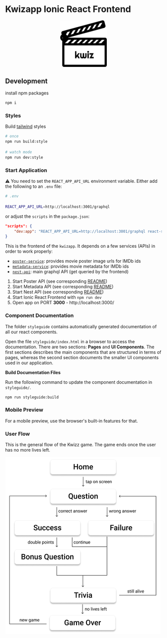 # Kwizapp Ionic React Frontend

<p align="center">
  <a href="https://kwizapp.github.io" target="blank"><img src="public/assets/kwiz_logo.png" width="150" alt="Kwizapp Logo" /></a>
</p>

## Development

install npm packages

```bash
npm i
```

### Styles

Build [tailwind](https://tailwindcss.com/) styles

```bash
# once
npm run build:style

# watch mode
npm run dev:style
```

### Start Application

:warning: You need to set the `REACT_APP_API_URL` environment variable. Either add the following to an `.env` file:

```bash
# .env

REACT_APP_API_URL=http://localhost:3001/graphql
```

or adjust the `scripts` in the `package.json`:

```json
"scripts": {
    "dev:app": "REACT_APP_API_URL=http://localhost:3001/graphql react-scripts start",
}
```

This is the frontend of the `kwizapp`. It depends on a few services (APIs) in order to work properly:

- [`poster-service`](https://github.com/kwizapp/poster-service): provides movie poster image urls for IMDb ids
- [`metadata-service`](https://github.com/kwizapp/metadata-service): provides movie metadata for IMDb ids
- [`nest-api`](https://github.com/kwizapp/nest-api): main graphql API (get queried by the frontend)

1. Start Poster API (see corresponding [README](https://github.com/kwizapp/poster-service))
2. Start Metadata API (see corresponding [README](https://github.com/kwizapp/metadata-service))
3. Start Nest API (see corresponding [README](https://github.com/kwizapp/nest-api))
4. Start Ionic React Frontend with `npm run dev`
5. Open app on PORT **3000** - http://localhost:3000/

### Component Documentation

The folder `styleguide` contains automatically generated documentation of all our react components.

Open the file `styleguide/index.html` in a browser to access the documentation. There are two sections: **Pages** and **UI Components**. The first sections describes the main components that are structured in terms of pages, whereas the second section documents the smaller UI components used in our application.

**Build Documentation Files**

Run the following command to update the component documentation in `styleguide/`.

```bash
npm run styleguide:build
```

### Mobile Preview

For a mobile preview, use the browser's built-in features for that.

### User Flow

This is the general flow of the Kwizz game. The game ends once the user has no more lives left.

![User Experience](public/assets/user-flow.png)
